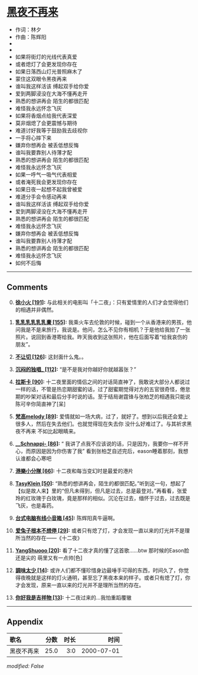 # [黑夜不再来](https://music.163.com/song?id=67527)

* 作词：林夕
* 作曲：陈辉阳
*
*
* 如果将街灯的光线代表真爱
* 或者熄灯了会更发现你存在
* 如果日落西山灯光普照麻木了
* 蒙住这双眼令黑夜再来
* 谁叫我这样活该 缚起双手给你爱
* 爱到两脚浸没在大海不懂再走开
* 熟悉的想讲再会 陌生的都很匹配
* 难怪我永远怀念飞灰
* 如果将香烟点给我代表深爱
* 莫非烟熄了会更震憾与期待
* 难道讨好我等于鼓励我去歧视你
* 一手将心摔下来
* 嫌弃你想再会 被丢低想反悔
* 谁叫我要靠别人待薄才配
* 熟悉的想讲再会 陌生的都很匹配
* 难怪我永远怀念飞灰
* 如果一呼气一吸气代表相爱
* 或者淹死我会更发现你存在
* 如果日夜一起想不起我曾被爱
* 难道分手会令感动再来
* 谁叫我这样活该 缚起双手给你爱
* 爱到两脚浸没在大海不懂再走开
* 熟悉的想讲再会 陌生的都很匹配
* 难怪我永远怀念飞灰
* 嫌弃你想再会 被丢低想反悔
* 谁叫我要靠别人待薄才配
* 熟悉的想讲再会 陌生的都很匹配
* 难怪我永远怀念飞灰
* 如何不后悔


---

## Comments
0. **[徐小火 \[191\]](https://music.163.com/#/user/home?id=9128070):** 与此相关的电影叫「十二夜」：只有爱情里的人们才会觉得他们的相遇并非偶然。

1. **[乳乳乳乳乳乳膏 \[155\]](https://music.163.com/#/user/home?id=72004748):** 我乘火车去伦敦的时候，碰到一个从香港来的男孩，他问我是不是来旅行，我说是。他问，怎么不见你有相机？于是他给我拍了一张照片。说回到香港寄给我。昨天我收到这张照片，他在后面写着“给我哀伤的朋友”。

2. **[不让切 \[126\]](https://music.163.com/#/user/home?id=17539749):** 这封面什么鬼。。

3. **[沉闷的独唱_ \[112\]](https://music.163.com/#/user/home?id=29788069):** “是不是我对你越好你就越嚣张？”

4. **[拉斯卡 \[90\]](https://music.163.com/#/user/home?id=23475174):** 十二夜里面的情侣之间的对话简直神了，我敢说大部分人都说过一样的话，不管是热恋期甜蜜的话，过了甜蜜期觉得对方的五官很奇怪，倦怠期的吵架对话和最后分手时说的话。至于结局谢霆锋与张柏芝的相遇我只能说陈可辛你简直神了[呆]

5. **[梵高melody \[89\]](https://music.163.com/#/user/home?id=40644216):** 爱情就如一场大病，过了，就好了。想到以后我还会爱上很多人，然后在失去他们。也就觉得现在失去你  没什么好难过了。与其祈求黑夜不再来 不如比起眼睛来。

6. **[__Schnappi- \[86\]](https://music.163.com/#/user/home?id=99663247):** “ 我讲了点我不应该说的话，只是因为，我要你一样不开心，而原因是因为你伤害了我”  看到张柏芝自述完后，eason睡着那刻，我想认谁都会心寒吧 

7. **[港樂小分隊 \[66\]](https://music.163.com/#/user/home?id=47134209):** 十二夜和每当变幻时是最爱的港片

8. **[TasyKlein \[50\]](https://music.163.com/#/user/home?id=88266594):** “熟悉的想讲再会，陌生的都很匹配。”听到这一句，想起了【似是故人来】里的“但凡未得到，但凡是过去，总是最登对。”再看看，张爱玲的红玫瑰于白玫瑰，竟是那样的相似。沉沦在过去，缅怀于过去，过去既是飞灰，也是毒药。

9. **[台式电脑有线小音箱 \[45\]](https://music.163.com/#/user/home?id=19410189):** 陈辉阳真牛逼啊。

10. **[爱兔子根本不想停 \[29\]](https://music.163.com/#/user/home?id=51444564):** 或者只有熄了灯，才会发现一直以来的灯光并不是理所当然的存在——《十二夜》

11. **[YangShuooo \[20\]](https://music.163.com/#/user/home?id=57227446):** 看了十二夜才真的懂了这首歌……btw 那时候的Eason脸还是尖的 萌里又有一点帅[色]

12. **[調味太少 \[14\]](https://music.163.com/#/user/home?id=63499165):** 或许人们都不懂珍惜身边最唾手可得的东西，时间久了，你觉得夜晚就是这样的灯火通明，甚至忘了黑夜本来的样子。或者只有熄了灯，你才会发现，原来一直以来的灯光并不是理所当然的存在。

13. **[你好我是吉祥物 \[13\]](https://music.163.com/#/user/home?id=60708009):** 十二夜过来的…我怕重蹈覆辙



---

## Appendix

|歌名|分数|时长|时间|
|:---|:---:|---:|---:|
|黑夜不再来|25.0|3:0|2000-07-01

*modified: False*
